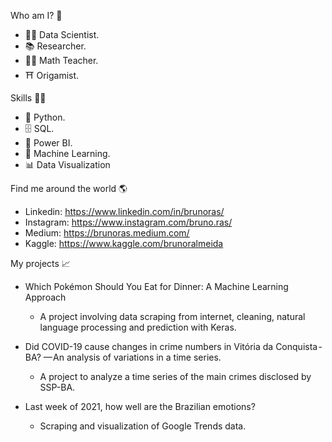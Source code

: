 Who am I? 👦

- 👩‍💻 Data Scientist.
- 📚 Researcher.
- 👩‍🏫 Math Teacher.
- ⛩ Origamist.

Skills 👩‍💻
- 🐍 Python.
- 🗄 SQL.
- 🧮 Power BI.
- 🔮 Machine Learning.
- 📊 Data Visualization

Find me around the world 🌎
- Linkedin: https://www.linkedin.com/in/brunoras/
- Instagram: https://www.instagram.com/bruno.ras/
- Medium: https://brunoras.medium.com/
- Kaggle: https://www.kaggle.com/brunoralmeida

My projects 📈
- Which Pokémon Should You Eat for Dinner: A Machine Learning Approach
   - A project involving data scraping from internet, cleaning, natural language processing and prediction with Keras.

- Did COVID-19 cause changes in crime numbers in Vitória da Conquista - BA? — An analysis of variations in a time series.
   - A project to analyze a time series of the main crimes disclosed by SSP-BA.

- Last week of 2021, how well are the Brazilian emotions?
   - Scraping and visualization of Google Trends data.




<!---
brunoras/brunoras is a ✨ special ✨ repository because its `README.md` (this file) appears on your GitHub profile.
You can click the Preview link to take a look at your changes.
--->
